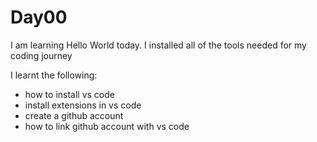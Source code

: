# Day00

I am learning Hello World today.
I installed all of the tools needed for my coding journey

I learnt the following:
- how to install vs code
- install extensions in vs code
- create a github account
- how to link github account with vs code
  
